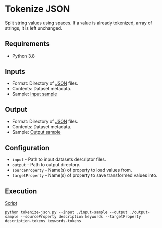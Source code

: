 # Tokenize JSON
Split string values using spaces. If a value is already tokenized, array 
of strings, it is left unchanged.

## Requirements
- Python 3.8

## Inputs
- Format: Directory of [JSON](https://www.json.org/) files.
- Contents: Dataset metadata.
- Sample: [Input sample](input-sample/)

## Output
- Format: Directory of [JSON](https://www.json.org/) files.
- Contents: Dataset metadata.
- Sample: [Output sample](output-sample/)

## Configuration
- ```input``` - Path to input datasets descriptor files.
- ```output``` - Path to output directory.
- ```sourceProperty``` - Name(s) of property to load values from.
- ```targetProperty``` - Name(s) of property to save transformed values into.

## Execution
[Script](script)
```shell
python tokenize-json.py --input ./input-sample --output ./output-sample --sourceProperty description keywords --targetProperty description-tokens keywords-tokens
```

